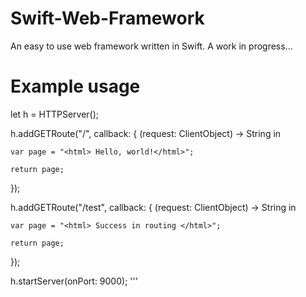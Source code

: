 # Swift-Web-Framework
An easy to use web framework written in Swift. A work in progress...

# Example usage
let h = HTTPServer();


h.addGETRoute("/", callback: { (request: ClientObject) -> String in

    var page = "<html> Hello, world!</html>";
    
    return page;
    
});

h.addGETRoute("/test", callback: { (request: ClientObject) -> String in

    var page = "<html> Success in routing </html>";
    
    return page;
});

h.startServer(onPort: 9000);
'''